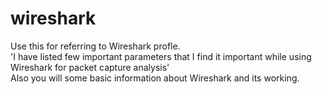 # wireshark
Use this for referring to Wireshark profle.
<br>
'I have listed few important parameters that I find it important while using Wireshark for packet capture analysis'
<br>
Also you will some basic information about Wireshark and its working.

